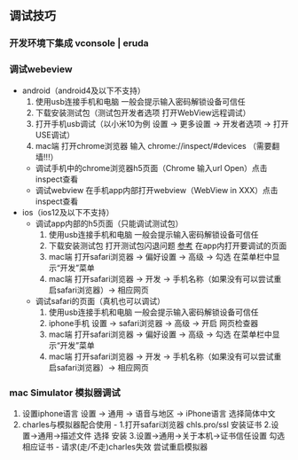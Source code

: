 ## 调试技巧

### 开发环境下集成 vconsole | eruda
### 调试webeview
  - android（android4及以下不支持）
    1. 使用usb连接手机和电脑 一般会提示输入密码解锁设备可信任
    2. 下载安装测试包（测试包开发者选项 打开WebView远程调试）
    3. 打开手机usb调试（以小米10为例 设置 -> 更多设置 -> 开发者选项 -> 打开 USE调试）
    4. mac端 打开chrome浏览器 输入 chrome://inspect/#devices （需要翻墙!!!）
      - 调试手机中的chrome浏览器h5页面（Chrome 输入url Open）点击inspect查看
      - 调试webview 在手机app内部打开webview（WebView in XXX）点击inspect查看
  - ios（ios12及以下不支持）
    + 调试app内部的h5页面（只能调试测试包）
      1. 使用usb连接手机和电脑 一般会提示输入密码解锁设备可信任
      2. 下载安装测试包 打开测试包闪退问题 [参考](https://github.com/devdawei/libstdc-) 在app内打开要调试的页面
      3. mac端 打开safari浏览器 -> 偏好设置 -> 高级 -> 勾选 在菜单栏中显示“开发”菜单
      4. mac端 打开safari浏览器 -> 开发 -> 手机名称（如果没有可以尝试重启safari浏览器）-> 相应网页
    + 调试safari的页面（真机也可以调试）
      1. 使用usb连接手机和电脑 一般会提示输入密码解锁设备可信任
      2. iphone手机 设置 -> safari浏览器 -> 高级 -> 开启 网页检查器
      3. mac端 打开safari浏览器 -> 偏好设置 -> 高级 -> 勾选 在菜单栏中显示“开发”菜单
      4. mac端 打开safari浏览器 -> 开发 -> 手机名称（如果没有可以尝试重启safari浏览器）-> 相应网页
### mac Simulator 模拟器调试
  1. 设置iphone语言 设置 -> 通用 -> 语音与地区 -> iPhone语言 选择简体中文
  2. charles与模拟器配合使用
    - 1.打开safari浏览器 chls.pro/ssl 安装证书 2.设置->通用->描述文件 选择 安装 3.设置->通用->关于本机->证书信任设置 勾选相应证书
    - 请求(走/不走)charles失效 尝试重启模拟器
  
